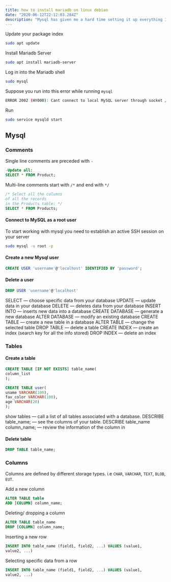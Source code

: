 ```yaml
---
title: how to install mariadb on linux debian
date: "2020-06-12T22:12:03.284Z"
description: "Mysql has given me a hard time setting it up everything I have a fresh install on my machine.Lets take a look on how we can set it up and trouble shoot in case you run into errors"
---
```


Update your package index

```bash
sudo apt update
```

Install Mariadb Server

```bash
sudo apt install mariadb-server
```

Log in into the Mariadb shell

```bash
sudo mysql
```

Suppose you run into this error while running ``` mysql ```

```bash
ERROR 2002 (HY000): Cant connect to local MySQL server through socket /var/run/mysqld/mysqld.sock (2)
```

Run

```bash
sudo service mysqld start
```

## Mysql

### Comments

Single line comments are preceded with ```-```

```sql
-Update all:
SELECT * FROM Product;
```

Multi-line comments start with ```/*``` and end with ```*/```

```sql
/* Select all the columns
of all the records
in the Products table: */
SELECT * FROM Products;
```

#### Connect to MySQL as a root user

To start working with mysql you need to establish an active SSH session on your server

```bash
sudo mysql -u root -p
```

#### Create a new Mysql user

```sql
CREATE USER 'username'@'localhost' IDENTIFIED BY 'password';
```

#### Delete a user

```sql
DROP USER 'username'@'localhost'
```


SELECT — choose specific data from your database
UPDATE — update data in your database
DELETE — deletes data from your database
INSERT INTO — inserts new data into a database
CREATE DATABASE — generate a new database
ALTER DATABASE — modify an existing database
CREATE TABLE — create a new table in a database
ALTER TABLE — change the selected table
DROP TABLE — delete a table
CREATE INDEX — create an index (search key for all the info stored)
DROP INDEX — delete an index

### Tables

#### Create a table

```sql
CREATE TABLE [IF NOT EXISTS] table_name(
column_list
);
```

```sql
CREATE TABLE user(
uname VARCHAR(100),
fav_color VARCHAR(100),
age VARCHAR(20)
);
```

show tables — call a list of all tables associated with a database.
DESCRIBE table_name; — see the columns of your table.
DESCRIBE table_name column_name; — review the information of the column in

#### Delete table

```sql
DROP TABLE table_name;
```

### Columns

Columns are defined by different storage types.
i.e ```CHAR```, ```VARCHAR```, ```TEXT```, ```BLOB```, ```EUT```.

Add a new column

```sql
ALTER TABLE table
ADD [COLUMN] column_name;
```

Deleting/ dropping a column

```sql
ALTER TABLE table_name
DROP [COLUMN] column_name;
```

Inserting a new row

```sql
INSERT INTO table_name (field1, field2, ...) VALUES (value1,
value2, ...)
```

Selecting specific data from a row

```sql
INSERT INTO table_name (field1, field2, ...) VALUES (value1,
value2, ...)
```
